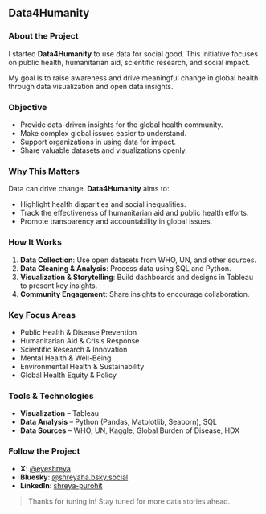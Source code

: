 ## Data4Humanity  

### About the Project  
I started **Data4Humanity** to use data for social good. This initiative focuses on public health, humanitarian aid, scientific research, and social impact. 

My goal is to raise awareness and drive meaningful change in global health through data visualization and open data insights.  

### Objective  
- Provide data-driven insights for the global health community.  
- Make complex global issues easier to understand.  
- Support organizations in using data for impact.  
- Share valuable datasets and visualizations openly.  

### Why This Matters  
Data can drive change. **Data4Humanity** aims to:  
- Highlight health disparities and social inequalities.  
- Track the effectiveness of humanitarian aid and public health efforts.  
- Promote transparency and accountability in global issues.  

### How It Works  
1. **Data Collection**: Use open datasets from WHO, UN, and other sources.  
2. **Data Cleaning & Analysis**: Process data using SQL and Python.  
3. **Visualization & Storytelling**: Build dashboards and designs in Tableau to present key insights.  
4. **Community Engagement**: Share insights to encourage collaboration.  

### Key Focus Areas  
- Public Health & Disease Prevention  
- Humanitarian Aid & Crisis Response  
- Scientific Research & Innovation  
- Mental Health & Well-Being  
- Environmental Health & Sustainability  
- Global Health Equity & Policy  

### Tools & Technologies  
- **Visualization** – Tableau  
- **Data Analysis** – Python (Pandas, Matplotlib, Seaborn), SQL  
- **Data Sources** – WHO, UN, Kaggle, Global Burden of Disease, HDX  

### Follow the Project  
- **X**: [@eyeshreya](https://x.com/eyeshreya)  
- **Bluesky**: [@shreyaha.bsky.social](https://bsky.app/profile/shreyaha.bsky.social)
- **LinkedIn**: [shreya-purohit](https://linkedin.com/in/shreya-purohit)  

> Thanks for tuning in! Stay tuned for more data stories ahead.
